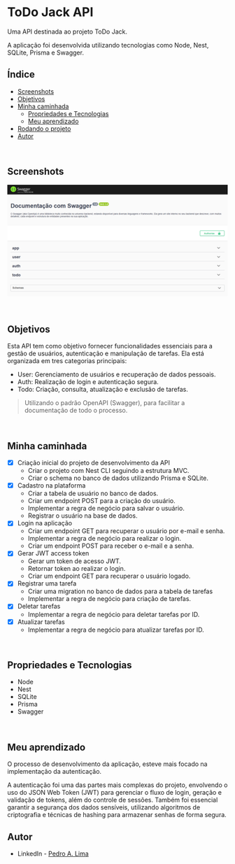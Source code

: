 # ToDo Jack API

Uma API destinada ao projeto ToDo Jack.

A aplicação foi desenvolvida utilizando tecnologias como Node, Nest, SQLite, Prisma e Swagger.

## Índice

- [Screenshots](#screenshots)
- [Objetivos](#objetivos)
- [Minha caminhada](#minha-caminhada)
  - [Propriedades e Tecnologias](#propriedades-e-tecnologias)
  - [Meu aprendizado](#meu-aprendizado)
- [Rodando o projeto](#rodando-o-projeto)
- [Autor](#autor)

</br>

## Screenshots

![#](./public/desktop.png)

</br>

## Objetivos

Esta API tem como objetivo fornecer funcionalidades essenciais para a gestão de usuários, autenticação e manipulação de tarefas. Ela está organizada em tres categorias principais:

- User: Gerenciamento de usuários e recuperação de dados pessoais.
- Auth: Realização de login e autenticação segura.
- Todo: Criação, consulta, atualização e exclusão de tarefas.

> Utilizando o padrão OpenAPI (Swagger), para facilitar a documentação de todo o processo.

</br>

## Minha caminhada

- [x] Criação inicial do projeto de desenvolvimento da API
    - Criar o projeto com Nest CLI seguindo a estrutura MVC.
    - Criar o schema no banco de dados utilizando Prisma e SQLite.
- [x] Cadastro na plataforma
    - Criar a tabela de usuário no banco de dados.
    - Criar um endpoint POST para a criação do usuário.
    - Implementar a regra de negócio para salvar o usuário.
    - Registrar o usuário na base de dados.
- [x] Login na aplicação
    - Criar um endpoint GET para recuperar o usuário por e-mail e senha.
    - Implementar a regra de negócio para realizar o login.
    - Criar um endpoint POST para receber o e-mail e a senha.
- [x] Gerar JWT access token
    - Gerar um token de acesso JWT.
    - Retornar token ao realizar o login.
    - Criar um endpoint GET para recuperar o usuário logado.
- [x] Registrar uma tarefa
    - Criar uma migration no banco de dados para a tabela de tarefas
    - Implementar a regra de negócio para criação de tarefas.
- [x] Deletar tarefas
    - Implementar a regra de negócio para deletar tarefas por ID.
- [x] Atualizar tarefas
    - Implementar a regra de negócio para atualizar tarefas por ID.

</br>

## Propriedades e Tecnologias

- Node
- Nest
- SQLite
- Prisma
- Swagger

</br>

## Meu aprendizado

O processo de desenvolvimento da aplicação, esteve mais focado na implementação da autenticação.

A autenticação foi uma das partes mais complexas do projeto, envolvendo o uso do JSON Web Token (JWT) para gerenciar o fluxo de login, geração e validação de tokens, além do controle de sessões. Também foi essencial garantir a segurança dos dados sensíveis, utilizando algoritmos de criptografia e técnicas de hashing para armazenar senhas de forma segura.

<!--
```tsx
import mongoose from "mongoose";

const HomeSchema = new mongoose.Schema({
    mainText: String,
    description: String,
},
{ timestamps: true });

const Home = mongoose.models.Home || mongoose.model("Home", HomeSchema);

export default Home;
```

Ao definir cada esquema, é necessário criar e exportar o modelo correspondente. Dessa forma, tudo está pronto para ser aplicado em cada rota.

```tsx
import connectToDatabase from "@/database";
import Home from "@/models/Home";
import { NextRequest, NextResponse } from "next/server";

export const dynamic = "force-dynamic";

export async function POST(req: NextRequest) {
    try {
        await connectToDatabase();
        const extractData = await req.json();
        const saveData = await Home.create(extractData);

        if (saveData) {
            return NextResponse.json({
                success: true,
                message: "Data saved successfully",
            });
        } else {
            return NextResponse.json({
                success: false,
                message: "Something goes wrong! Please try again",
            });
        }
    } catch (error) {
        console.log(error);

        return NextResponse.json({
            success: false,
            message: "Something goes wrong! Please try again",
        });
    }
}
```

Veja mais detalhes na documentação oficial [aqui](https://mongoosejs.com/docs/guide.html)
</br>

## Rodando o projeto

![#](./public/desktop.gif)

### Acesse a aplicação via web [aqui!](https://portifolio-pedroalima.vercel.app/)

#### Ou instale na sua máquina. Para conferir a versão final, é só realizar os seguintes passos:

### 1 - Clonando o Projeto:
Navegue até o diretório onde deseja clonar o projeto. Abra o terminal com o GitBash e execute o comando:

```bash
git clone URL_DO_REPOSITORIO
```
Substitua URL_DO_REPOSITORIO pela URL do repositório deste projeto.

#### 2 - Instalando Dependências:
Navegue até a pasta clonada do projeto e execute o comando no terminal:

```bash
npm install
```
ou
```bash
yarn install
```

#### 3 - Executando o Projeto:
Ainda na pasta do projeto, execute o comando no terminal:

```bash
npm run dev
```
Isso iniciará o servidor de desenvolvimento Next.

</br> -->

## Autor

- LinkedIn - [Pedro A. Lima](https://www.linkedin.com/in/pedroalima6/)